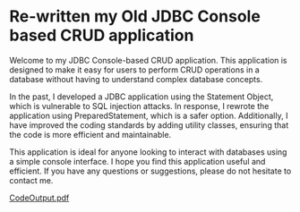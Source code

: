#  Re-written my Old JDBC Console based CRUD application 

Welcome to my JDBC Console-based CRUD application. This application is designed to make it easy for users to perform CRUD operations in a database without having to understand complex database concepts.

In the past, I developed a JDBC application using the Statement Object, which is vulnerable to SQL injection attacks. In response, I rewrote the application using PreparedStatement, which is a safer option. Additionally, I have improved the coding standards by adding utility classes, ensuring that the code is more efficient and maintainable.

This application is ideal for anyone looking to interact with databases using a simple console interface. I hope you find this application useful and efficient. If you have any questions or suggestions, please do not hesitate to contact me.

[CodeOutput.pdf](https://github.com/safvan8/JDBC-CRUD-Application-Enhanced/files/10968910/CodeOutput.pdf)
